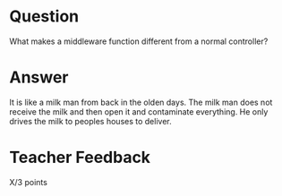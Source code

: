 # Question

What makes a middleware function different from a normal controller?

# Answer
It is like a milk man from back in the olden days. The milk man does not receive the milk and then open it and contaminate everything. He only drives the milk to peoples houses to deliver.
# Teacher Feedback

X/3 points